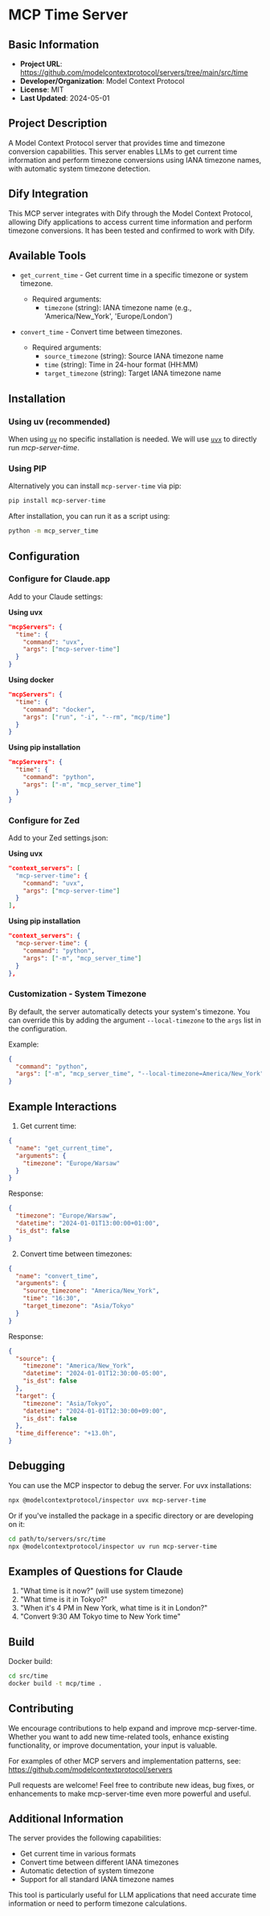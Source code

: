 # MCP Time Server

## Basic Information
- **Project URL**: https://github.com/modelcontextprotocol/servers/tree/main/src/time
- **Developer/Organization**: Model Context Protocol
- **License**: MIT
- **Last Updated**: 2024-05-01

## Project Description
A Model Context Protocol server that provides time and timezone conversion capabilities. This server enables LLMs to get current time information and perform timezone conversions using IANA timezone names, with automatic system timezone detection.

## Dify Integration
This MCP server integrates with Dify through the Model Context Protocol, allowing Dify applications to access current time information and perform timezone conversions. It has been tested and confirmed to work with Dify.

## Available Tools

- `get_current_time` - Get current time in a specific timezone or system timezone.
  - Required arguments:
    - `timezone` (string): IANA timezone name (e.g., 'America/New_York', 'Europe/London')

- `convert_time` - Convert time between timezones.
  - Required arguments:
    - `source_timezone` (string): Source IANA timezone name
    - `time` (string): Time in 24-hour format (HH:MM)
    - `target_timezone` (string): Target IANA timezone name

## Installation

### Using uv (recommended)

When using [`uv`](https://docs.astral.sh/uv/) no specific installation is needed. We will use [`uvx`](https://docs.astral.sh/uv/guides/tools/) to directly run *mcp-server-time*.

### Using PIP

Alternatively you can install `mcp-server-time` via pip:

```bash
pip install mcp-server-time
```

After installation, you can run it as a script using:

```bash
python -m mcp_server_time
```

## Configuration

### Configure for Claude.app

Add to your Claude settings:

**Using uvx**
```json
"mcpServers": {
  "time": {
    "command": "uvx",
    "args": ["mcp-server-time"]
  }
}
```

**Using docker**
```json
"mcpServers": {
  "time": {
    "command": "docker",
    "args": ["run", "-i", "--rm", "mcp/time"]
  }
}
```

**Using pip installation**
```json
"mcpServers": {
  "time": {
    "command": "python",
    "args": ["-m", "mcp_server_time"]
  }
}
```

### Configure for Zed

Add to your Zed settings.json:

**Using uvx**
```json
"context_servers": [
  "mcp-server-time": {
    "command": "uvx",
    "args": ["mcp-server-time"]
  }
],
```

**Using pip installation**
```json
"context_servers": {
  "mcp-server-time": {
    "command": "python",
    "args": ["-m", "mcp_server_time"]
  }
},
```

### Customization - System Timezone

By default, the server automatically detects your system's timezone. You can override this by adding the argument `--local-timezone` to the `args` list in the configuration.

Example:
```json
{
  "command": "python",
  "args": ["-m", "mcp_server_time", "--local-timezone=America/New_York"]
}
```

## Example Interactions

1. Get current time:
```json
{
  "name": "get_current_time",
  "arguments": {
    "timezone": "Europe/Warsaw"
  }
}
```
Response:
```json
{
  "timezone": "Europe/Warsaw",
  "datetime": "2024-01-01T13:00:00+01:00",
  "is_dst": false
}
```

2. Convert time between timezones:
```json
{
  "name": "convert_time",
  "arguments": {
    "source_timezone": "America/New_York",
    "time": "16:30",
    "target_timezone": "Asia/Tokyo"
  }
}
```
Response:
```json
{
  "source": {
    "timezone": "America/New_York",
    "datetime": "2024-01-01T12:30:00-05:00",
    "is_dst": false
  },
  "target": {
    "timezone": "Asia/Tokyo",
    "datetime": "2024-01-01T12:30:00+09:00",
    "is_dst": false
  },
  "time_difference": "+13.0h",
}
```

## Debugging

You can use the MCP inspector to debug the server. For uvx installations:

```bash
npx @modelcontextprotocol/inspector uvx mcp-server-time
```

Or if you've installed the package in a specific directory or are developing on it:

```bash
cd path/to/servers/src/time
npx @modelcontextprotocol/inspector uv run mcp-server-time
```

## Examples of Questions for Claude

1. "What time is it now?" (will use system timezone)
2. "What time is it in Tokyo?"
3. "When it's 4 PM in New York, what time is it in London?"
4. "Convert 9:30 AM Tokyo time to New York time"

## Build

Docker build:

```bash
cd src/time
docker build -t mcp/time .
```

## Contributing

We encourage contributions to help expand and improve mcp-server-time. Whether you want to add new time-related tools, enhance existing functionality, or improve documentation, your input is valuable.

For examples of other MCP servers and implementation patterns, see:
https://github.com/modelcontextprotocol/servers

Pull requests are welcome! Feel free to contribute new ideas, bug fixes, or enhancements to make mcp-server-time even more powerful and useful.

## Additional Information
The server provides the following capabilities:
- Get current time in various formats
- Convert time between different IANA timezones
- Automatic detection of system timezone
- Support for all standard IANA timezone names

This tool is particularly useful for LLM applications that need accurate time information or need to perform timezone calculations.